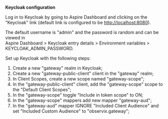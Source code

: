 ﻿**Keycloak configuration**

Log in to Keycloak by going to Aspire Dashboard and clicking on the "Keycloak" link
(default link is configured to be [http://localhost:8080](http://localhost:8080)).

The default username is "admin" 
and the password is random and can be viewed in \
Aspire Dashboard > Keycloak entry details >
Environment variables > KEYCLOAK_ADMIN_PASSWORD.

Set up Keycloak with the following steps:
1. Create a new "gateway" realm in Keycloak;
2. Create a new "gateway-public-client" client in the "gateway" realm;
3. In Client Scopes, create a new scope named "gateway-scope";
4. In the "gateway-public-client" client, add the "gateway-scope" scope to the "Default Client Scopes";
5. In the "gateway-scope" toggle "Include in token scope" to ON;
6. In the "gateway-scope" mappers add new mapper "gateway-aud";
7. In the "gateway-aud" mapper IGNORE "Included Client Audience" and set "Included Custom Audience" to "observix.gateway";